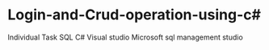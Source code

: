 # Login-and-Crud-operation-using-c#
Individual Task
SQL C# 
Visual studio
Microsoft sql management studio
